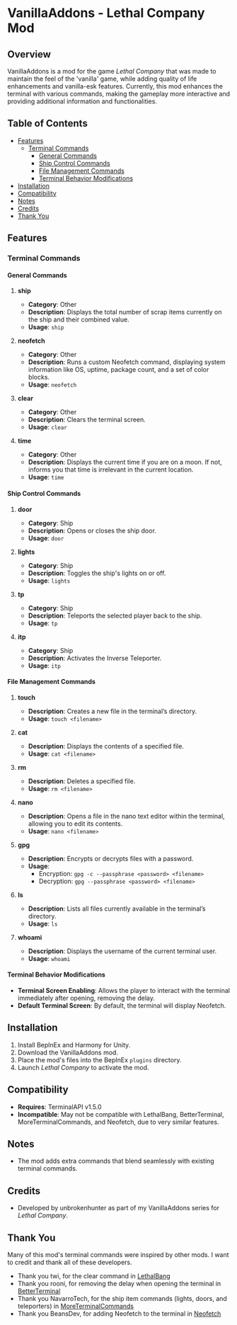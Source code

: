 # VanillaAddons - Lethal Company Mod

## Overview

VanillaAddons is a mod for the game _Lethal Company_ that was made to maintain the feel of the 'vanilla' game, while adding quality of life enhancements and vanilla-esk features. Currently, this mod enhances the terminal with various commands, making the gameplay more interactive and providing additional information and functionalities.

## Table of Contents

- [Features](#features)
  - [Terminal Commands](#terminal-commands)
    - [General Commands](#general-commands)
    - [Ship Control Commands](#ship-control-commands)
    - [File Management Commands](#file-management-commands)
    - [Terminal Behavior Modifications](#terminal-behavior-modifications)
- [Installation](#installation)
- [Compatibility](#compatibility)
- [Notes](#notes)
- [Credits](#credits)
- [Thank You](#thank-you)

## Features

### Terminal Commands

#### General Commands

1. **ship**

   - **Category**: Other
   - **Description**: Displays the total number of scrap items currently on the ship and their combined value.
   - **Usage**: `ship`

2. **neofetch**

   - **Category**: Other
   - **Description**: Runs a custom Neofetch command, displaying system information like OS, uptime, package count, and a set of color blocks.
   - **Usage**: `neofetch`

3. **clear**

   - **Category**: Other
   - **Description**: Clears the terminal screen.
   - **Usage**: `clear`

4. **time**
   - **Category**: Other
   - **Description**: Displays the current time if you are on a moon. If not, informs you that time is irrelevant in the current location.
   - **Usage**: `time`

#### Ship Control Commands

1. **door**

   - **Category**: Ship
   - **Description**: Opens or closes the ship door.
   - **Usage**: `door`

2. **lights**

   - **Category**: Ship
   - **Description**: Toggles the ship's lights on or off.
   - **Usage**: `lights`

3. **tp**

   - **Category**: Ship
   - **Description**: Teleports the selected player back to the ship.
   - **Usage**: `tp`

4. **itp**
   - **Category**: Ship
   - **Description**: Activates the Inverse Teleporter.
   - **Usage**: `itp`

#### File Management Commands

1. **touch**

   - **Description**: Creates a new file in the terminal’s directory.
   - **Usage**: `touch <filename>`

2. **cat**

   - **Description**: Displays the contents of a specified file.
   - **Usage**: `cat <filename>`

3. **rm**

   - **Description**: Deletes a specified file.
   - **Usage**: `rm <filename>`

4. **nano**

   - **Description**: Opens a file in the nano text editor within the terminal, allowing you to edit its contents.
   - **Usage**: `nano <filename>`

5. **gpg**

   - **Description**: Encrypts or decrypts files with a password.
   - **Usage**:
     - Encryption: `gpg -c --passphrase <password> <filename>`
     - Decryption: `gpg --passphrase <password> <filename>`

6. **ls**

   - **Description**: Lists all files currently available in the terminal’s directory.
   - **Usage**: `ls`

7. **whoami**
   - **Description**: Displays the username of the current terminal user.
   - **Usage**: `whoami`

#### Terminal Behavior Modifications

- **Terminal Screen Enabling**: Allows the player to interact with the terminal immediately after opening, removing the delay.
- **Default Terminal Screen**: By default, the terminal will display Neofetch.

## Installation

1. Install BepInEx and Harmony for Unity.
2. Download the VanillaAddons mod.
3. Place the mod's files into the BepInEx `plugins` directory.
4. Launch _Lethal Company_ to activate the mod.

## Compatibility

- **Requires**: TerminalAPI v1.5.0
- **Incompatible**: May not be compatible with LethalBang, BetterTerminal, MoreTerminalCommands, and Neofetch, due to very similar features.

## Notes

- The mod adds extra commands that blend seamlessly with existing terminal commands.

## Credits

- Developed by unbrokenhunter as part of my VanillaAddons series for _Lethal Company_.

## Thank You

Many of this mod's terminal commands were inspired by other mods. I want to credit and thank all of these developers.

- Thank you twi, for the clear command in [LethalBang](https://thunderstore.io/c/lethal-company/p/twi/LethalBang/)
- Thank you rooni, for removing the delay when opening the terminal in [BetterTerminal](https://thunderstore.io/c/lethal-company/p/rooni/BetterTerminal/)
- Thank you NavarroTech, for the ship item commands (lights, doors, and teleporters) in [MoreTerminalCommands](https://thunderstore.io/c/lethal-company/p/NavarroTech/MoreTerminalCommands/)
- Thank you BeansDev, for adding Neofetch to the terminal in [Neofetch](https://thunderstore.io/c/lethal-company/p/BeansDev/Neofetch/)
